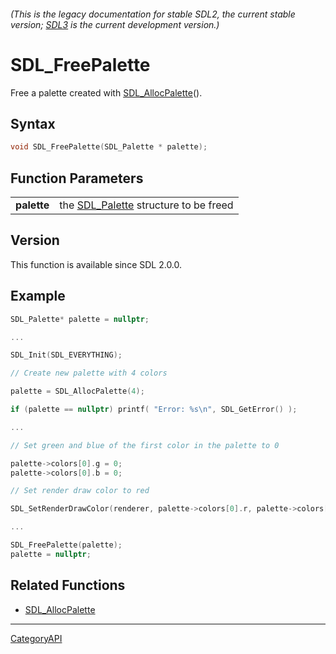 ###### (This is the legacy documentation for stable SDL2, the current stable version; [SDL3](https://wiki.libsdl.org/SDL3/) is the current development version.)
# SDL_FreePalette

Free a palette created with [SDL_AllocPalette](SDL_AllocPalette)().

## Syntax

```c
void SDL_FreePalette(SDL_Palette * palette);

```

## Function Parameters

|                 |                                                      |
| --------------- | ---------------------------------------------------- |
| **palette**     | the [SDL_Palette](SDL_Palette) structure to be freed |

## Version

This function is available since SDL 2.0.0.

## Example
```c
SDL_Palette* palette = nullptr;

...

SDL_Init(SDL_EVERYTHING);

// Create new palette with 4 colors

palette = SDL_AllocPalette(4);

if (palette == nullptr) printf( "Error: %s\n", SDL_GetError() );

...

// Set green and blue of the first color in the palette to 0

palette->colors[0].g = 0;
palette->colors[0].b = 0;

// Set render draw color to red

SDL_SetRenderDrawColor(renderer, palette->colors[0].r, palette->colors[0].g, palette->colors.b, palette->colors[0].a);

...

SDL_FreePalette(palette);
palette = nullptr;
```

## Related Functions

* [SDL_AllocPalette](SDL_AllocPalette)

----
[CategoryAPI](CategoryAPI)

